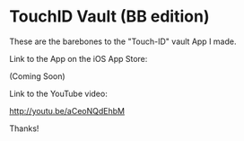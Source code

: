 # TouchID Vault (BB edition)

These are the barebones to the "Touch-ID" vault App I made.

Link to the App on the iOS App Store:

(Coming Soon)

Link to the YouTube video:

http://youtu.be/aCeoNQdEhbM

Thanks!
